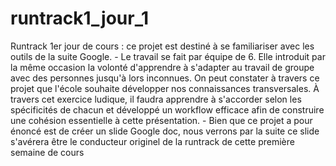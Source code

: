 # runtrack1_jour_1
Runtrack 1er jour de cours : ce projet est destiné à se familiariser avec les outils de la suite Google.  - Le travail se fait par équipe de 6. Elle introduit par la même occasion la volonté d'apprendre à s'adapter au travail de groupe avec des personnes jusqu'à lors inconnues. On peut constater à travers ce projet que l'école souhaite développer nos connaissances transversales. À travers cet exercice ludique, il faudra apprendre à s'accorder selon les spécificités de chacun et développé un workflow efficace afin de construire une cohésion essentielle à cette présentation. - Bien que ce projet a pour énoncé est de créer un slide Google doc, nous verrons par la suite ce slide s'avérera être le conducteur originel de la runtrack de cette première semaine de cours
